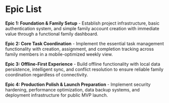 # Epic List

**Epic 1: Foundation & Family Setup** - Establish project infrastructure, basic authentication system, and simple family account creation with immediate value through a functional family dashboard.

**Epic 2: Core Task Coordination** - Implement the essential task management functionality with creation, assignment, and completion tracking across family members in a mobile-optimized weekly view.

**Epic 3: Offline-First Experience** - Build offline functionality with local data persistence, intelligent sync, and conflict resolution to ensure reliable family coordination regardless of connectivity.

**Epic 4: Production Polish & Launch Preparation** - Implement security hardening, performance optimization, data backup systems, and deployment infrastructure for public MVP launch.
